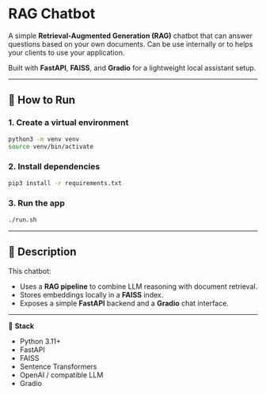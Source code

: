 # RAG Chatbot

A simple **Retrieval-Augmented Generation (RAG)** chatbot that can answer questions based on your own documents. Can be use internally or to helps your clients to use your application.

Built with **FastAPI**, **FAISS**, and **Gradio** for a lightweight local assistant setup.

---

## 🚀 How to Run

### 1. Create a virtual environment
```bash
python3 -m venv venv
source venv/bin/activate
```

### 2. Install dependencies
```bash
pip3 install -r requirements.txt
```

### 3. Run the app
```bash
./run.sh
```

---

## 💬 Description

This chatbot:
- Uses a **RAG pipeline** to combine LLM reasoning with document retrieval.
- Stores embeddings locally in a **FAISS** index.
- Exposes a simple **FastAPI** backend and a **Gradio** chat interface.

---

🧩 **Stack**
- Python 3.11+
- FastAPI
- FAISS
- Sentence Transformers
- OpenAI / compatible LLM
- Gradio

